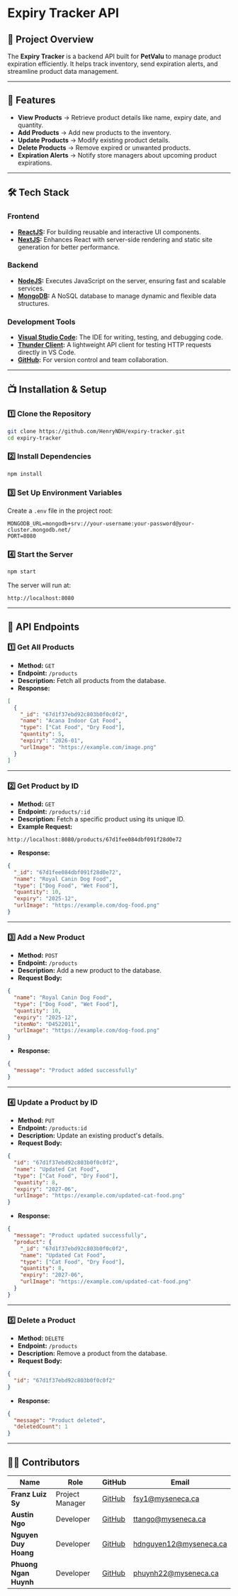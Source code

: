# **Expiry Tracker API**

## 📌 **Project Overview**
The **Expiry Tracker** is a backend API built for **PetValu** to manage product expiration efficiently. It helps track inventory, send expiration alerts, and streamline product data management.

---

## 🚀 **Features**
- **View Products** → Retrieve product details like name, expiry date, and quantity.  
- **Add Products** → Add new products to the inventory.  
- **Update Products** → Modify existing product details.  
- **Delete Products** → Remove expired or unwanted products.  
- **Expiration Alerts** → Notify store managers about upcoming product expirations.  

---

## 🛠 **Tech Stack**
### **Frontend**
- **[ReactJS](https://react.dev/):** For building reusable and interactive UI components.  
- **[NextJS](https://nextjs.org/):** Enhances React with server-side rendering and static site generation for better performance.  

### **Backend**
- **[NodeJS](https://nodejs.org/en):** Executes JavaScript on the server, ensuring fast and scalable services.  
- **[MongoDB](https://www.mongodb.com/products/platform/atlas-database):** A NoSQL database to manage dynamic and flexible data structures.  

### **Development Tools**
- **[Visual Studio Code](https://code.visualstudio.com/):** The IDE for writing, testing, and debugging code.  
- **[Thunder Client](https://www.thunderclient.com/):** A lightweight API client for testing HTTP requests directly in VS Code.  
- **[GitHub](https://github.com/):** For version control and team collaboration.  

---

## 📺 **Installation & Setup**

### **1️⃣ Clone the Repository**
```bash
git clone https://github.com/HenryNDH/expiry-tracker.git
cd expiry-tracker
```

### **2️⃣ Install Dependencies**
```bash
npm install
```

### **3️⃣ Set Up Environment Variables**
Create a `.env` file in the project root:
```
MONGODB_URL=mongodb+srv://your-username:your-password@your-cluster.mongodb.net/
PORT=8080
```

### **4️⃣ Start the Server**
```bash
npm start
```
The server will run at:
```
http://localhost:8080
```

---

## 💚 **API Endpoints**

### **1️⃣ Get All Products**
- **Method:** `GET`  
- **Endpoint:** `/products`  
- **Description:** Fetch all products from the database.  
- **Response:**
```json
[
  {
    "_id": "67d1f37ebd92c803b0f0c0f2",
    "name": "Acana Indoor Cat Food",
    "type": ["Cat Food", "Dry Food"],
    "quantity": 5,
    "expiry": "2026-01",
    "urlImage": "https://example.com/image.png"
  }
]
```

---

### **2️⃣ Get Product by ID**
- **Method:** `GET`  
- **Endpoint:** `/products/:id`  
- **Description:** Fetch a specific product using its unique ID.  
- **Example Request:**
```
http://localhost:8080/products/67d1fee084dbf091f28d0e72
```
- **Response:**
```json
{
  "_id": "67d1fee084dbf091f28d0e72",
  "name": "Royal Canin Dog Food",
  "type": ["Dog Food", "Wet Food"],
  "quantity": 10,
  "expiry": "2025-12",
  "urlImage": "https://example.com/dog-food.png"
}
```

---

### **3️⃣ Add a New Product**
- **Method:** `POST`  
- **Endpoint:** `/products`  
- **Description:** Add a new product to the database.  
- **Request Body:**
```json
{
  "name": "Royal Canin Dog Food",
  "type": ["Dog Food", "Wet Food"],
  "quantity": 10,
  "expiry": "2025-12",
  "itemNo": "D4522011",
  "urlImage": "https://example.com/dog-food.png"
}
```
- **Response:**
```json
{
  "message": "Product added successfully"
}
```

---

### **4️⃣ Update a Product by ID**
- **Method:** `PUT`  
- **Endpoint:** `/products:id`  
- **Description:** Update an existing product's details.  
- **Request Body:**
```json
{
  "id": "67d1f37ebd92c803b0f0c0f2",
  "name": "Updated Cat Food",
  "type": ["Cat Food", "Dry Food"],
  "quantity": 8,
  "expiry": "2027-06",
  "urlImage": "https://example.com/updated-cat-food.png"
}
```
- **Response:**
```json
{
  "message": "Product updated successfully",
  "product": {
    "_id": "67d1f37ebd92c803b0f0c0f2",
    "name": "Updated Cat Food",
    "type": ["Cat Food", "Dry Food"],
    "quantity": 8,
    "expiry": "2027-06",
    "urlImage": "https://example.com/updated-cat-food.png"
  }
}
```

---

### **5️⃣ Delete a Product**
- **Method:** `DELETE`  
- **Endpoint:** `/products`  
- **Description:** Remove a product from the database.  
- **Request Body:**
```json
{
  "id": "67d1f37ebd92c803b0f0c0f2"
}
```
- **Response:**
```json
{
  "message": "Product deleted",
  "deletedCount": 1
}
```

---

## 👨‍💻 **Contributors**
| Name                | Role            | GitHub                                           | Email                       |
|--------------------|----------------|--------------------------------------------------|-----------------------------|
| **Franz Luiz Sy**   | Project Manager | [GitHub](https://github.com/iPinguu)             | fsy1@myseneca.ca            |
| **Austin Ngo**      | Developer       | [GitHub](https://github.com/thienanngo11122003)  | ttango@myseneca.ca          |
| **Nguyen Duy Hoang**| Developer       | [GitHub](https://github.com/HenryNDH)            | hdnguyen12@myseneca.ca      |
| **Phuong Ngan Huynh** | Developer     | [GitHub](https://github.com/hphngan)             | phuynh22@myseneca.ca        |
